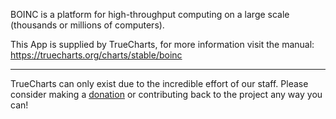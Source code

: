 BOINC is a platform for high-throughput computing on a large scale (thousands or millions of computers).

This App is supplied by TrueCharts, for more information visit the manual: https://truecharts.org/charts/stable/boinc

---

TrueCharts can only exist due to the incredible effort of our staff.
Please consider making a [donation](https://truecharts.org/docs/about/sponsor) or contributing back to the project any way you can!
